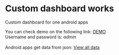 # Custom dashboard works
Custom dashboard for one android apps

You can check demo on the following link: 
<a href="http://webpattern.com.ba/demo/simple-web-apps/admin.php" target="_blank">DEMO</a><br>
Username and password is: <i>admin</i>
<br><br>
Android apps get data from json:
<a href="http://webpattern.com.ba/demo/simple-web-apps/get.php?category=all" target="_blank">View all data</a><br>

